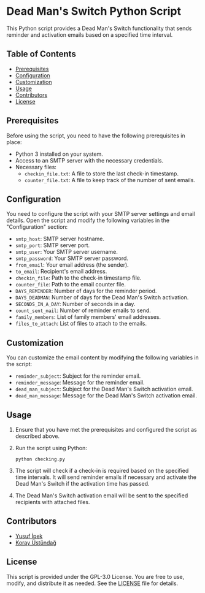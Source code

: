 # Dead Man's Switch Python Script

This Python script provides a Dead Man's Switch functionality that sends reminder and activation emails based on a specified time interval.

## Table of Contents

- [Prerequisites](#prerequisites)
- [Configuration](#configuration)
- [Customization](#customization)
- [Usage](#usage)
- [Contributors](#contributors)
- [License](#license)

## Prerequisites

Before using the script, you need to have the following prerequisites in place:

- Python 3 installed on your system.
- Access to an SMTP server with the necessary credentials.
- Necessary files:
  - `checkin_file.txt`: A file to store the last check-in timestamp.
  - `counter_file.txt`: A file to keep track of the number of sent emails.

## Configuration

You need to configure the script with your SMTP server settings and email details. Open the script and modify the following variables in the "Configuration" section:

- `smtp_host`: SMTP server hostname.
- `smtp_port`: SMTP server port.
- `smtp_user`: Your SMTP server username.
- `smtp_password`: Your SMTP server password.
- `from_email`: Your email address (the sender).
- `to_email`: Recipient's email address.
- `checkin_file`: Path to the check-in timestamp file.
- `counter_file`: Path to the email counter file.
- `DAYS_REMINDER`: Number of days for the reminder period.
- `DAYS_DEADMAN`: Number of days for the Dead Man's Switch activation.
- `SECONDS_IN_A_DAY`: Number of seconds in a day.
- `count_sent_mail`: Number of reminder emails to send.
- `family_members`: List of family members' email addresses.
- `files_to_attach`: List of files to attach to the emails.

## Customization

You can customize the email content by modifying the following variables in the script:

- `reminder_subject`: Subject for the reminder email.
- `reminder_message`: Message for the reminder email.
- `dead_man_subject`: Subject for the Dead Man's Switch activation email.
- `dead_man_message`: Message for the Dead Man's Switch activation email.

## Usage

1. Ensure that you have met the prerequisites and configured the script as described above.

2. Run the script using Python:

   ```shell
   python checking.py
   ```
3.  The script will check if a check-in is required based on the specified time intervals. It will send reminder emails if necessary and activate the Dead Man's Switch if the activation time has passed.
    
4.  The Dead Man's Switch activation email will be sent to the specified recipients with attached files.
## Contributors

- [Yusuf İpek](https://github.com/yusufipk)
- [Koray Üstündağ](https://github.com/korayustundag)
## License

This script is provided under the GPL-3.0 License. You are free to use, modify, and distribute it as needed. See the [LICENSE](https://github.com/yusufipk/dead-man-message/blob/master/LICENSE) file for details.
